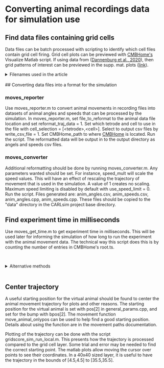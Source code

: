 Converting animal recordings data for simulation use
====================================================

## Find data files containing grid cells

Data files can be batch processed with scripting to identify which cell files contain grid cell firing. Grid cell plots can be previewed with [CMBHome's](https://github.com/hasselmonians/CMBHOME) Visualize Matlab script. If using data from ([Dannenburg et al., 2020](https://elifesciences.org/articles/62500)), then grid patterns of interest can be previewed in the supp. mat. plots ([link](https://cdn.elifesciences.org/articles/62500/elife-62500-fig6-data1-v2.pdf)).
<br><details>
<summary>Filenames used in the article</summary>
In the article's Fig 2., filenames used for experiments were: 
<br>* 191108_S1_lightVSdarkness_cells11and12.mat tetrode 1 cell 9 (T1C9) for small-grid scale.
<br>* merged_sessions_ArchTChAT#22_cell1.mat T2C1 for medium-grid scale.
<br>* GCaMP6fChAT10_gridCell_mergedSessions.mat T2C1 for large-grid scale.
<br>
<br>Any users wanting to use this specific data should please contact us for it.
</details>
<br>
## Converting data files into a format for the simulation

### moves_reporter

Use moves_reporter.m to convert animal movements in recording files into datasets of animal angles and speeds that can be processed by the simulation. In moves_reporter.m, set file_to_reformat to the animal data file location and set reformat_traj_data = 1. Set which tetrode and cell to use in the file with cell_selection = \[\<tetrode\>,\<cell\>\]. Select to output csv files by write_csv_file = 1. Set CMBHome_path to where [CMBHome](https://github.com/hasselmonians/CMBHOME) is located.	Run the script. The reformatted data will be output in to the output directory as angels and speeds csv files.

### moves_converter

Additional reformatting should be done by running moves_converter.m. Any parameters wanted should be set. For instance, speed_mult will scale the speed values. This will have an effect of rescaling the trajectory of movement that is used in the simulation. A value of 1 creates no scaling. Maximum speed limiting is disabled by default with use_speed_limit = 0. Run the script. Files generated are: anim_angles.csv, anim_speeds.csv, anim_angles.cpp, anim_speeds.cpp. These files should be copied to the "data" directory in the CARLsim project base directory.

## Find experiment time in milliseconds

Use moves_get_time.m to get experiment time in milliseconds. This will be used later for informing the simulation of how long to run the experiment with the animal movement data. The technical way this script does this is by counting the number of entries in CMBHome's root.ts.

<br><details>
<summary>Alternative methods</summary>
Alternative 1
<br>An alternative way to find this is to use CMBHome's Visualize script and plot the trajectory. From plot data, calculate floor((1/\<num_spikes_per_sec\>) * \<total_spikes\>) = \<seconds_in_epoch\>. E.g., a large-grid scale cell was found to have 8553ms.
<br>
<br>Alternative 2
<br>Open CMBHome's root object in the workspace. Open root.ts. Add up all timesteps listed there (num_entries of timesteps). Then (num_entries * timestep)/1000 = seconds in sim. For example, 8553860 ms has been found for a large-grid scale cell. 1440140 ms has been found for a small-grid scale cell. Alt. 2 gives a more exact count but can be confirmed with alt. 1.
</details><br>

## Center trajectory

A useful starting position for the virtual animal should be found to center the animal movement trajectory for plots and other reasons. The starting position for the virtual animal is set with pos\[2\] in general_params.cpp, and set for the bump with bpos\[2\]. The movement function move_animal_onlypos can be used to help find a good starting position. Details about using the function are in the movement paths documentation. 

Plotting of the trajectory can be done with the script gridscore_sim_run_local.m. This presents how the trajectory is processed compared to the grid cell layer. Some trial and error may be needed to find the correct starting point. The matlab plots allow moving the cursor over points to see their coordinates. In a 40x40 sized layer, it is useful to have the trajectory in the bounds of \[4.5,4.5\] to \[35.5,35.5\]. 